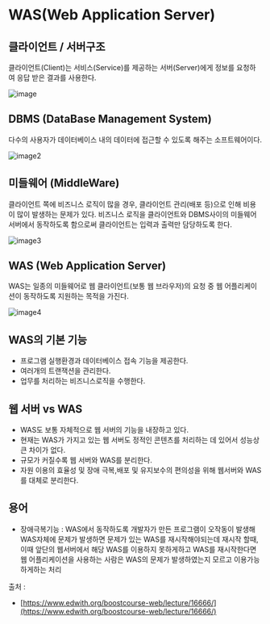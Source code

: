 # WAS(Web Application Server)

## 클라이언트 / 서버구조

클라이언트(Client)는 서비스(Service)를 제공하는 서버(Server)에게 정보를 요청하여 응답 받은 결과를 사용한다.

![image](https://cphinf.pstatic.net/mooc/20180213_10/151849899068982T3i_PNG/05.png)

## DBMS (DataBase Management System)

다수의 사용자가 데이터베이스 내의 데이터에 접근할 수 있도록 해주는 소프트웨어이다.

![image2](https://cphinf.pstatic.net/mooc/20180122_74/15166087526093WS9P_PNG/1_1_7_DBMS.PNG)


## 미들웨어 (MiddleWare)

클라이언트 쪽에 비즈니스 로직이 많을 경우, 클라이언트 관리(배포 등)으로 인해 비용이 많이 발생하는 문제가 있다.
비즈니스 로직을 클라이언트와 DBMS사이의 미들웨어 서버에서 동작하도록 함으로써 클라이언트는 입력과 출력만 담당하도록 한다.

![image3](https://cphinf.pstatic.net/mooc/20180122_267/1516608805247GN2hK_PNG/1_1_7_.PNG)


## WAS (Web Application Server)

WAS는 일종의 미들웨어로 웹 클라이언트(보통 웹 브라우저)의 요청 중 웹 어플리케이션이 동작하도록 지원하는 목적을 가진다.

![image4](https://cphinf.pstatic.net/mooc/20180122_270/1516606715302CWRJG_PNG/1_1_7_was.PNG)

## WAS의 기본 기능

+ 프로그램 실행환경과 데이터베이스 접속 기능을 제공한다.
+ 여러개의 트랜잭션을 관리한다.
+ 업무를 처리하는 비즈니스로직을 수행한다.

## 웹 서버 vs WAS

+ WAS도 보통 자체적으로 웹 서버의 기능을 내장하고 있다.
+ 현재는 WAS가 가지고 있는 웹 서버도 정적인 콘텐츠를 처리하는 데 있어서 성능상 큰 차이가 없다.
+ 규모가 커질수록 웹 서버와 WAS를 분리한다.
+ 자원 이용의 효율성 및 장애 극복,배포 및 유지보수의 편의성을 위해 웹서버와 WAS를 대체로 분리한다.



## 용어


+ 장애극복기능 : WAS에서 동작하도록 개발자가 만든 프로그램이 오작동이 발생해 WAS자체에 문제가 발생하면
                문제가 있는 WAS를 재시작해야되는데 재시작 할때, 이때 앞단의 웹서버에서 해당 WAS를 이용하지 못하게하고 WAS를 재시작한다면 웹 어플리케이션을 사용하는 사람은 WAS의 문제가 발생하였는지 모르고 이용가능하게하는 처리


출처 : 
+ [https://www.edwith.org/boostcourse-web/lecture/16666/](https://www.edwith.org/boostcourse-web/lecture/16666/)